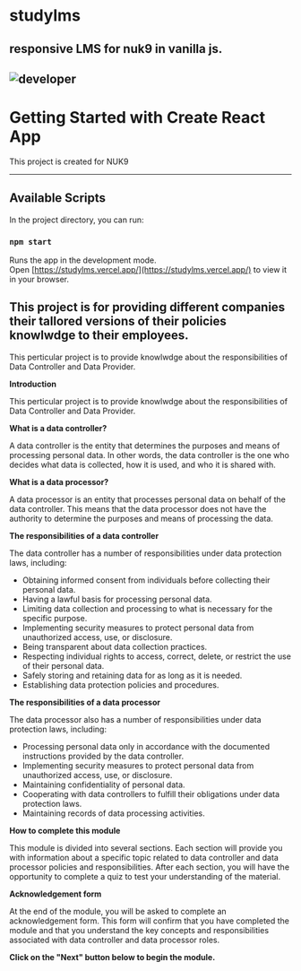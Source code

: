 # studylms

responsive LMS for nuk9 in vanilla js.
---


![developer](https://img.shields.io/badge/Developed%20By-Aadarsh%20Kumar-red)
---
# Getting Started with Create React App

This project is created for NUK9

---
## Available Scripts

In the project directory, you can run:

### `npm start`

Runs the app in the development mode.\
Open [https://studylms.vercel.app/](https://studylms.vercel.app/) to view it in your browser.

This project is for providing different companies their tallored versions of their policies knowlwdge to their employees.
---

This perticular project is to provide knowlwdge about the responsibilities of Data Controller and Data Provider.


**Introduction**

This perticular project is to provide knowlwdge about the responsibilities of Data Controller and Data Provider.

**What is a data controller?**

A data controller is the entity that determines the purposes and means of processing personal data. In other words, the data controller is the one who decides what data is collected, how it is used, and who it is shared with.

**What is a data processor?**

A data processor is an entity that processes personal data on behalf of the data controller. This means that the data processor does not have the authority to determine the purposes and means of processing the data.

**The responsibilities of a data controller**

The data controller has a number of responsibilities under data protection laws, including:

* Obtaining informed consent from individuals before collecting their personal data.
* Having a lawful basis for processing personal data.
* Limiting data collection and processing to what is necessary for the specific purpose.
* Implementing security measures to protect personal data from unauthorized access, use, or disclosure.
* Being transparent about data collection practices.
* Respecting individual rights to access, correct, delete, or restrict the use of their personal data.
* Safely storing and retaining data for as long as it is needed.
* Establishing data protection policies and procedures.

**The responsibilities of a data processor**

The data processor also has a number of responsibilities under data protection laws, including:

* Processing personal data only in accordance with the documented instructions provided by the data controller.
* Implementing security measures to protect personal data from unauthorized access, use, or disclosure.
* Maintaining confidentiality of personal data.
* Cooperating with data controllers to fulfill their obligations under data protection laws.
* Maintaining records of data processing activities.

**How to complete this module**

This module is divided into several sections. Each section will provide you with information about a specific topic related to data controller and data processor policies and responsibilities. After each section, you will have the opportunity to complete a quiz to test your understanding of the material.

**Acknowledgement form**

At the end of the module, you will be asked to complete an acknowledgement form. This form will confirm that you have completed the module and that you understand the key concepts and responsibilities associated with data controller and data processor roles.

**Click on the "Next" button below to begin the module.**